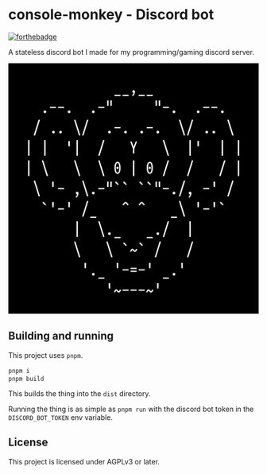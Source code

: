 # console-monkey - Discord bot

[![forthebadge](https://forthebadge.com/images/badges/powered-by-coffee.svg)](https://forthebadge.com)

A stateless discord bot I made for my programming/gaming discord server.

<center>

![console-monkey icon](.github/icon.png)

</center>

## Building and running

This project uses `pnpm`.

```
pnpm i
pnpm build
```

This builds the thing into the `dist` directory.

Running the thing is as simple as `pnpm run` with the discord bot token in the
`DISCORD_BOT_TOKEN` env variable.

## License

This project is licensed under AGPLv3 or later.
